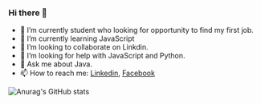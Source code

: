 ### Hi there 👋

- 🔭 I’m currently student who looking for opportunity to find my first job.
- 🌱 I’m currently learning JavaScript
- 👯 I’m looking to collaborate on Linkdin.
- 🤔 I’m looking for help with JavaScript and Python.
- 💬 Ask me about Java.
- 📫 How to reach me: [Linkedin](https://www.linkedin.com/in/yosi-mamo-b32051208/), [Facebook](https://www.facebook.com/yosi.mamo.52/)  

![Anurag's GitHub stats](https://github-readme-stats.vercel.app/api?username=JosefMamo12&show_icons=true&theme=radical)
